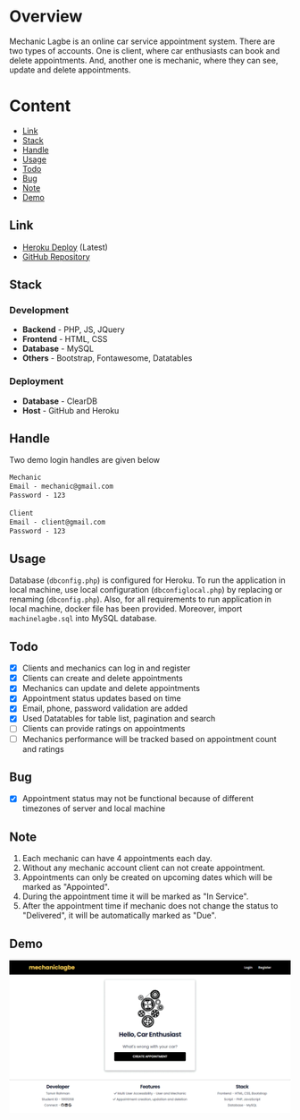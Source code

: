 # Overview

Mechanic Lagbe is an online car service appointment system. There are two types of accounts. One is client, where car enthusiasts can book and delete appointments. And, another one is mechanic, where they can see, update and delete appointments.

# Content

- [Link](#Link)
- [Stack](#Stack)
- [Handle](#Handle)
- [Usage](#Usage)
- [Todo](#Todo)
- [Bug](#Bug)
- [Note](#Note)
- [Demo](#Demo)

## Link

- [Heroku Deploy](https://mechaniclagbe.herokuapp.com) (Latest)
- [GitHub Repository](https://github.com/tanviranindo/mechaniclagbe)

## Stack

### Development

- **Backend** - PHP, JS, JQuery
- **Frontend** - HTML, CSS
- **Database** - MySQL
- **Others** - Bootstrap, Fontawesome, Datatables

### Deployment

- **Database** - ClearDB
- **Host** - GitHub and Heroku

## Handle

Two demo login handles are given below

```shell
Mechanic
Email - mechanic@gmail.com
Password - 123

Client
Email - client@gmail.com
Password - 123
```

## Usage

Database (`dbconfig.php`) is configured for Heroku. To run the application in local machine, use local configuration (`dbconfiglocal.php`) by replacing or renaming (`dbconfig.php`). Also, for all requirements to run application in local machine, docker file has been provided. Moreover, import `machinelagbe.sql` into MySQL database.

## Todo

- [x] Clients and mechanics can log in and register
- [x] Clients can create and delete appointments
- [x] Mechanics can update and delete appointments
- [x] Appointment status updates based on time
- [x] Email, phone, password validation are added
- [x] Used Datatables for table list, pagination and search
- [ ] Clients can provide ratings on appointments
- [ ] Mechanics performance will be tracked based on appointment count and ratings

## Bug

- [x] Appointment status may not be functional because of different timezones of server and local machine

## Note

1. Each mechanic can have 4 appointments each day.
2. Without any mechanic account client can not create appointment.
3. Appointments can only be created on upcoming dates which will be marked as "Appointed".
4. During the appointment time it will be marked as "In Service".
5. After the appointment time if mechanic does not change the status to "Delivered", it will be automatically marked as "Due".

## Demo

![Demo](images/demo.gif?raw=true "DEMO")
